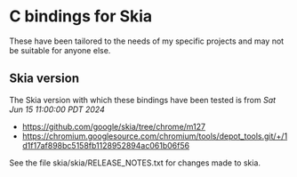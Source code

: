 # C bindings for Skia

These have been tailored to the needs of my specific projects and may not be suitable for anyone else.

## Skia version

The Skia version with which these bindings have been tested is from _Sat Jun 15 11:00:00 PDT 2024_
* https://github.com/google/skia/tree/chrome/m127
* https://chromium.googlesource.com/chromium/tools/depot_tools.git/+/1d1f17af898bc5158fb1128952894ac061b06f56

See the file skia/skia/RELEASE_NOTES.txt for changes made to skia.
